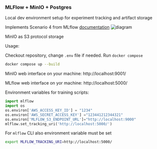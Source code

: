 ### MLFlow + MinIO + Postgres

Local dev environment setup for experiment tracking and artifact storage

Implements Scenario 4 from MLflow [documentation](https://www.mlflow.org/docs/latest/tracking.html#scenario-4-mlflow-with-remote-tracking-server-backend-and-artifact-stores)
![diagram](https://www.mlflow.org/docs/latest/_images/scenario_4.png)

MinIO as S3 protocol storage

Usage:

Checkout repository, change `.env` file if needed. Run `docker compose`
```bash
docker compose up --build
```

MinIO web interface on your machine: http://localhost:9001/

MLflow web interface on yor machine: http://localhost:5000/


Environment variables for training scripts:
```python
import mlflow
import os
os.environ['AWS_ACCESS_KEY_ID'] = "1234"
os.environ['AWS_SECRET_ACCESS_KEY'] ="123441212344321"
os.environ['MLFLOW_S3_ENDPOINT_URL']="http://localhost:9000"
mlflow.set_tracking_uri('http://localhost:5000/')
```

For `mlflow` CLI also environment variable must be set
```bash
export MLFLOW_TRACKING_URI=http://localhost:5000/
```